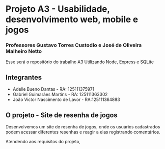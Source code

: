 # Projeto A3 - Usabilidade, desenvolvimento web, mobile e jogos
### Professores Gustavo Torres Custodio e José de Oliveira Malheiro Netto
Esse será o repositório do trabalho A3
Utilizando Node, Express e SQLite


## Integrantes 
* Adelle Bueno Dantas - RA: 125111375971
* Gabriel Guimarães Martins - RA: 125111363302
* João Victor Nascimento de Lavor - RA:125111364883


## O projeto - Site de resenha de jogos
Desenvolvemos um site de resenha de jogos, onde os usuários cadastrados podem acessar diferentes resenhas e reagir a elas registrando comentários.

Atendendo aos requisitos do projeto, 
